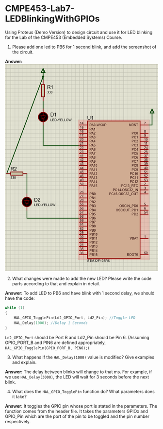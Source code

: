 # CMPE453-Lab7-LEDBlinkingWithGPIOs
Using Proteus (Demo Version) to design circuit and use it for LED blinking for the Lab of the CMPE453 (Embedded Systems) Course.

1. Please add one led to PB6 for 1 second blink, and add the screenshot of the circuit.

**Answer:** ![placeholder](https://github.com/fsaltunyuva/CMPE453-Lab7-ARM7-LEDBlinkingWithGPIOs/blob/main/answer.png)

2. What changes were made to add the new LED? Please write the code parts according to 
that and explain in detail.

**Answer:** To add LED to PB6 and have blink with 1 second delay, we should have the code: 
```c
while (1) 
{ 
    HAL_GPIO_TogglePin(Ld2_GPIO_Port, Ld2_Pin); //Toggle LED 
    HAL_Delay(1000); //Delay 1 Seconds 
} 
```
```Ld2_GPIO_Port``` should be Port B and Ld2_Pin should be Pin 6. (Assuming GPIO_PORT_B and PIN6 are defined appropriately, ```HAL_GPIO_TogglePin(GPIO_PORT_B, PIN6);```) 

3. What happens if the ```HAL_Delay(1000)``` value is modified? Give examples and explain. 

**Answer:** The delay between blinks will change to that ms. For example, if we use 
```HAL_Delay(3000)```, the LED will wait for 3 seconds before the next blink.

4. What does the ```HAL_GPIO_TogglePin``` function do? What parameters does it take?

**Answer:** It toggles the GPIO pin whose port is stated in the parameters. The function 
comes from the header file. It takes the parameters GPIOx and GPIO_Pin which are the 
port of the pin to be toggled and the pin number respectively.
